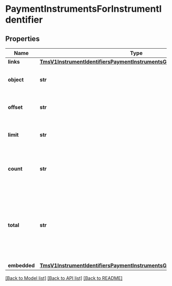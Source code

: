 # PaymentInstrumentsForInstrumentIdentifier

## Properties
Name | Type | Description | Notes
------------ | ------------- | ------------- | -------------
**links** | [**TmsV1InstrumentIdentifiersPaymentInstrumentsGet200ResponseLinks**](TmsV1InstrumentIdentifiersPaymentInstrumentsGet200ResponseLinks.md) |  | [optional] 
**object** | **str** | Shows the response is a collection of objects. | [optional] 
**offset** | **str** | The offset parameter supplied in the request. | [optional] 
**limit** | **str** | The limit parameter supplied in the request. | [optional] 
**count** | **str** | The number of Payment Instruments returned in the array. | [optional] 
**total** | **str** | The total number of Payment Instruments associated with the Instrument Identifier in the zero-based dataset. | [optional] 
**embedded** | [**TmsV1InstrumentIdentifiersPaymentInstrumentsGet200ResponseEmbedded**](TmsV1InstrumentIdentifiersPaymentInstrumentsGet200ResponseEmbedded.md) |  | [optional] 

[[Back to Model list]](../README.md#documentation-for-models) [[Back to API list]](../README.md#documentation-for-api-endpoints) [[Back to README]](../README.md)


